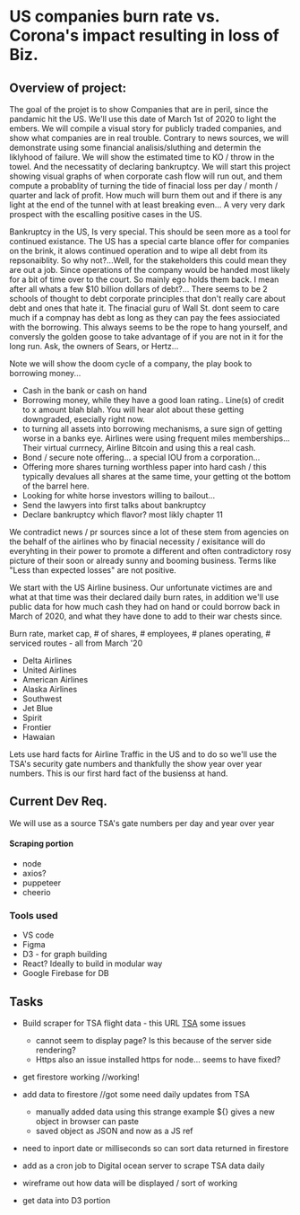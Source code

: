 # US companies burn rate vs. Corona's impact resulting in loss of Biz.

## Overview of project:
The goal of the projet is to show Companies that are in peril, since the pandamic hit the US. We'll use this date of March 1st of 2020 to light the embers. We will compile a visual story for publicly traded companies, and show what companies are in real trouble. Contrary to news sources, we will demonstrate using some financial analisis/sluthing and determin the liklyhood of failure. We will show the estimated time to KO / throw in the towel. And the necessatity of declaring bankruptcy. We will start this project showing visual graphs of when corporate cash flow will run out, and them compute a probablity of turning the tide of finacial loss per day / month / quarter and lack of profit. How much will burn them out and if there is any light at the end of the tunnel with at least breaking even... A very very dark prospect with the escalling positive cases in the US. 

Bankruptcy in the US, Is very special. This should be seen more as a tool for continued existance. The US has a special carte blance offer for companies on the brink, it alows continued operation and to wipe all debt from its repsonaiblity. So why not?...Well, for the stakeholders this could mean they are out a job. Since operations of the company would be handed most likely for a bit of time over to the court. So mainly ego holds them back. I mean after all whats a few $10 billion dollars of debt?... There seems to be 2 schools of thought to debt corporate principles that don't really care about debt and ones that hate it. The finacial guru of Wall St. dont seem to care much if a compnay has debt as long as they can pay the fees assiociated with the borrowing. This always seems to be the rope to hang yourself, and conversly the golden goose to take advantage of if you are not in it for the long run. Ask, the owners of Sears, or Hertz... 

Note we will show the doom cycle of a company, the play book to borrowing money...
- Cash in the bank or cash on hand 
- Borrowing money, while they have a good loan rating.. Line(s) of credit to x amount blah blah. You will hear alot about these getting downgraded, esecially right now.
- to turning all assets into borrowing mechanisms, a sure sign of getting worse in a banks eye. Airlines were using frequent miles memberships... Their virtual currnecy, Airline Bitcoin and using this a real cash. 
- Bond / secure note offering... a special IOU from a corporation...
- Offering more shares turning worthless paper into hard cash / this typically devalues all shares at the same time, your getting ot the bottom of the barrel here.
- Looking for white horse investors willing to bailout... 
- Send the lawyers into first talks about bankruptcy 
- Declare bankruptcy which flavor? most likly chapter 11

We contradict news / pr sources since a lot of these stem from agencies on the behalf of the airlines who by finacial necessity / exisitance will do everyhting in their power to promote a different and often contradictory rosy picture of their soon or already sunny and booming business. Terms like "Less than expected losses" are not positive. 

We start with the US Airline business. Our unfortunate victimes are and what at that time was their declared daily burn rates, in addition we'll use public data for how much cash they had on hand or could borrow back in March of 2020, and what they have done to add to their war chests since. 

Burn rate, market cap, # of shares, # employees, # planes operating, # serviced routes - all from March '20


- Delta Airlines
- United Airlines
- American Airlines
- Alaska Airlines
- Southwest 
- Jet Blue
- Spirit
- Frontier 
- Hawaian 



Lets use hard facts for Airline Traffic in the US and to do so we'll use the TSA's security gate numbers and thankfully the show year over year numbers. This is our first hard fact of the busienss at hand.

## Current Dev Req.
We will use as a source TSA's gate numbers per day and year over year 
#### Scraping portion
- node
- axios?
- puppeteer
- cheerio

### Tools used
- VS code
- Figma
- D3 - for graph building
- React? Ideally to build in modular way
- Google Firebase for DB


## Tasks 
- Build scraper for TSA flight data - this URL [TSA](https://www.tsa.gov/coronavirus/passenger-throughput?mod=article_inline)
    some issues 
    + cannot seem to display page? Is this because of the server side rendering? 
    + Https also an issue installed https for node... seems to have fixed?

- get firestore working //working! 
- add data to firestore //got some need daily updates from TSA
    - manually added data using this strange example ${} gives a new object in browser can paste
    - saved object as JSON and now as a JS ref
- need to inport date or milliseconds so can sort data returned in firestore

- add as a cron job to Digital ocean server to scrape TSA data daily

- wireframe out how data will be displayed / sort of working

- get data into D3 portion
